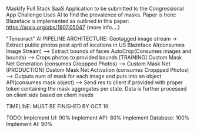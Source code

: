 Maskify Full Stack SaaS Application to be submitted to the Congressional App Challenge
Uses AI to find the prevalence of masks.
Paper is here:
Blazeface is implemented as outlined in this paper: https://arxiv.org/abs/1907.05047
{more info....}



"Tensoract" AI PIPELINE ARCHITECTURE: 
Geotagged image stream -> Extract public photos post april of locations in US
Blazeface AI(consumes Image Stream) --> Extract bounds of faces
AutoCrop(Consumes images and bounds) --> Crops photos to provided bounds
[TRAINING] Custom Mask Net Generation (consumes Croppped Photos) --> Custom Mask Net
[PRODUCTION] Custom Mask Net Activation (consumes Croppped Photos) --> Outputs num of mask for each image and puts into an object
API(consumes mask object) --> Send res to client if provided with proper token containing the mask aggregates per state. Data is further processed on client side based on client needs



TIMELINE:
MUST BE FINISHED BY OCT 19.

TODO:
Implement UI: 90%
Implement API: 80%
Implement Database: 100%
Implement AI: 90%

